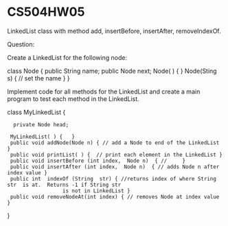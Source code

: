 # CS504HW05
LinkedList class with method add, insertBefore, insertAfter, removeIndexOf.

Question:

Create a LinkedList for the following node:

class Node {
    public String name;
    public Node next;
    Node( ) {  }
    Node(Sting  s) {  // set the name }
}

Implement code for all methods for the LinkedList and create a main program to test each method in the LinkedList.

class MyLinkedList {

      private Node head;

     MyLinkedList( ) {   }
     public void addNode(Node n) { // add a Node to end of the LinkedList }
     public void printList( ) {  // print each element in the LinkedList }
     public void insertBefore (int index,  Node n)  { // 	 } 
     public void insertAfter (int index,  Node n)  { // adds Node n after index value }     
     public int  indexOf (String  str) { //returns index of where String str  is at.  Returns -1 if String str
					  is not in LinkedList }
     public void removeNodeAt(int index) { // removes Node at index value }

}
